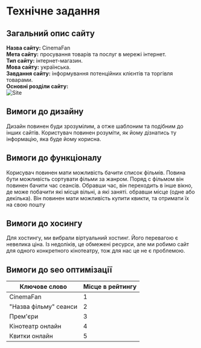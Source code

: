 # Технічне задання

## Загальний опис сайту
**Назва сайту:** CinemaFan  
**Мета сайту:** просування товарів та послуг в мережі інтернет.  
**Тип сайту:** інтернет-магазин.  
**Мова сайту:** українська.  
**Завдання сайту:** інформування потенційних клієнтів та торгівля товарами.  
**Основні розділи сайту:**  
![Site](https://www.plantuml.com/plantuml/png/DSzH2e9040RWzpt5l7S93z45X7gB7j8t2TIE41X4L4SOnCXMnZFySwD-pLZO7UR_PjbDiZmzv5cwoqCHYdMGbU3k5GmZMfWtuYNBDpflCA0NPegFrtwY9Jup7NuOojHhZ5uI6oAKPaBF-Of8gEY8y69Xn0tQXTmuTX6Q5htNFFibk7BMs554xl_kOtgMmA1UXIDNijrlvczy0G00)

## Вимоги до дизайну
Дизайн повинен буди зрозумілим, а отже шаблоним та подібним до інших сайтів. Користувач повинен розуміти, як йому дізнатись ту інформацію, яка буде йому корисна.
## Вимоги до функціоналу
Корисувач повинен мати можливість бачити список фільмів. Повина бути можливість сортувати фільми за жанром. Поряд с фільмом він повинен бачити час сеансів. Обравши час, він переходить в інше вікно, де може побачити які місця вільні, а які заняті. обравши місце (одне або декілька). Він повинен мати можливість купити квикти, та отримати їх на свою пошту
## Вимоги до хосингу
Для хостингу, ми вибрали віртуальний хостинг. Його перевагою є невелика ціна. Із недоліків, це обмежені ресурси, але ми робимо сайт для одного конкретного кінотеатру, тож для нас це не є проблемою.  
## Вимоги до seo оптимізації
| Ключове слово | Місце в рейтингу |
| ------ | ------ |
| CinemaFan | 1 |
| "Назва фільму" сеанси | 2 |
| Прем'єри | 3 |
| Кінотеатр онлайн | 4 |
|Квитки онлайн| 5 |

